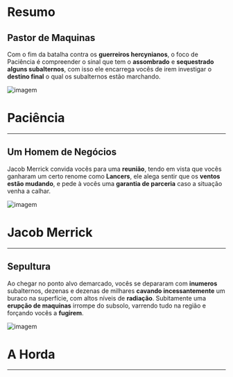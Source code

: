 # Resumo
## Pastor de Maquinas 
Com o fim da batalha contra os **guerreiros hercynianos**, o foco de Paciência é compreender o sinal que tem o **assombrado** e **sequestrado alguns subalternos**,
com isso ele encarrega vocês de irem investigar o **destino final** o qual os subalternos estão marchando. 

![imagem](/events/Images/Paciencia.png)

# Paciência
---

## Um Homem de Negócios 
 Jacob Merrick convida vocês para uma **reunião**, tendo em vista que vocês ganharam um certo renome como **Lancers**, ele alega sentir que os **ventos estão mudando**, e pede à vocês uma **garantia de parceria** caso a situação venha a calhar.

 ![imagem](/events/Images/Merrick_portrait(1).png)

 # Jacob Merrick
 ---

## Sepultura
Ao chegar no ponto alvo demarcado, vocês se depararam com **inumeros** subalternos, dezenas e dezenas de milhares **cavando incessantemente** um buraco na superfície, com altos níveis de **radiação**. Subitamente uma **erupção de maquinas** irrompe do subsolo, varrendo tudo na região e forçando vocês a **fugirem**.

![imagem](/events/Images/Sepulcher(1).png)

# A Horda
---
